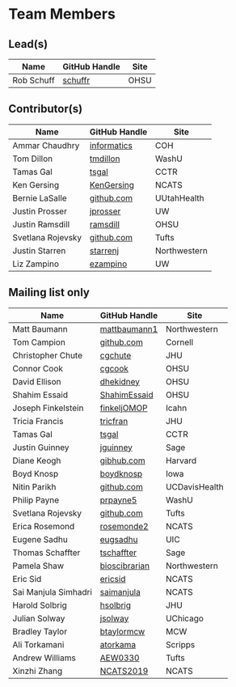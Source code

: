 # Team Members

## Lead(s)
Name | GitHub Handle | Site
-- | -- | --
Rob Schuff | [schuffr](https://github.com/schuffr) | OHSU

## Contributor(s)
Name | GitHub Handle | Site
-- | -- | --
Ammar Chaudhry | [informatics](https://github.com/achaudhry615/informatics) | COH
Tom Dillon | [tmdillon](https://github.com/tmdillon) | WashU
Tamas Gal | [tsgal](https://github.com/tsgal) | CCTR
Ken Gersing | [KenGersing](https://github.com/KenGersing) | NCATS
Bernie LaSalle | [github.com](http://github.com) | UUtahHealth
Justin Prosser | [jprosser](http://github.com/jprosser) | UW
Justin Ramsdill | [ramsdill](http://github.com/ramsdill) | OHSU
Svetlana Rojevsky | [github.com](http://github.com) | Tufts
Justin Starren | [starrenj](https://github.com/starrenj) | Northwestern
Liz Zampino | [ezampino](https://github.com/ezampino) | UW

## Mailing list only
Name | GitHub Handle | Site
-- | -- | --
Matt Baumann | [mattbaumann1](http://github.com/mattbaumann1) | Northwestern
Tom Campion | [github.com](http://github.com) | Cornell
Christopher Chute | [cgchute](https://github.com/cgchute) | JHU
Connor Cook | [cgcook](https://github.com/cgcook) | OHSU
David Ellison | [dhekidney](http://github.com/dhekidney) | OHSU
Shahim Essaid | [ShahimEssaid](http://github.com/ShahimEssaid) | OHSU
Joseph Finkelstein | [finkeljOMOP](http://github.com/finkeljOMOP) | Icahn
Tricia Francis | [tricfran](http://github.com/tricfran) | JHU
Tamas Gal | [tsgal](https://github.com/tsgal) | CCTR
Justin Guinney | [jguinney](http://github.com/jguinney) | Sage
Diane Keogh | [gibhub.com](http://gibhub.com) | Harvard
Boyd Knosp | [boydknosp](http://github.com/boydknosp) | Iowa
Nitin Parikh | [github.com](http://github.com) | UCDavisHealth
Philip Payne | [prpayne5](http://github.com/prpayne5) | WashU
Svetlana Rojevsky | [github.com](http://github.com) | Tufts
Erica Rosemond | [rosemonde2](http://github.com/rosemonde2) | NCATS
Eugene Sadhu | [eugsadhu](https://github.com/eugsadhu) | UIC
Thomas Schaffter | [tschaffter](https://github.com/tschaffter) | Sage
Pamela Shaw | [bioscibrarian](https://github.com/bioscibrarian) | Northwestern
Eric Sid | [ericsid](https://github.com/ericsid) | NCATS
Sai Manjula Simhadri | [saimanjula](https://github.com/saimanjula) | NCATS
Harold Solbrig | [hsolbrig](http://github.com/hsolbrig) | JHU
Julian Solway | [jsolway](http://github.com/jsolway) | UChicago
Bradley Taylor | [btaylormcw](https://github.com/btaylormcw) | MCW
Ali Torkamani | [atorkama](https://github.com/atorkama) | Scripps
Andrew Williams | [AEW0330](http://github.com/AEW0330) | Tufts
Xinzhi Zhang | [NCATS2019](https://github.com/NCATS2019) | NCATS

